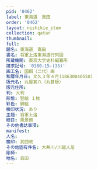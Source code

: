 ```yaml
---
pid: '0462'
label: 東海道　嶌田
order: '0462'
layout: nishikie_item
collection: qatar
thumbnail: 
full: 
題名: 東海道　嶌田
書名: 将軍上洛東海道行列図
所蔵機関: 東京大学史料編纂所
請求記号: '0380-15-(35)'
画工名: 国綱（二代）画
和暦年月日: 文久３年４月(18630040550)
版元名: 丸屋甚八（丸甚板）
版元住所: 
判: 大判
形態: 竪絵 １枚
彩色: 錦絵
検印状況: あり
主題: 将軍上洛
細目: 風景画
その他書誌事項: 
manifest: 
人名: 
検印: 亥四改
その他固有件名: 大井川/川越人足
彫師: 
地名: 島田
---
```

